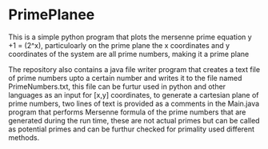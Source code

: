 # PrimePlanee

This is a simple python program that plots the mersenne prime equation 
y +1 = (2^x), particuloarly on the prime plane 
the x coordinates and y coordinates of the system are all prime numbers, making it a prime plane

The repository also contains a java file writer program that creates a text file of prime numbers upto a certain number and writes it to the file named PrimeNumbers.txt, this file can be furtur used in python and other languages as an input for [x,y] coordinates, to generate a cartesian plane of prime numbers, two lines of text is provided as a comments in the Main.java program that performs Mersenne formula of the prime numbers that are generated during the run time, these are not actual primes but can be called as potential primes and can be furthur checked for primality used different methods.  

